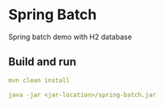 # Spring Batch

Spring batch demo with H2 database

## Build and run

```yaml
mvn clean install

java -jar <jar-location>/spring-batch.jar
```
